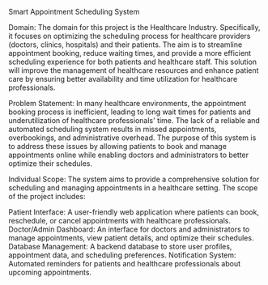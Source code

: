 Smart Appointment Scheduling System

Domain:
The domain for this project is the Healthcare Industry. Specifically, it focuses on optimizing the scheduling process for healthcare providers (doctors, clinics, hospitals) and their patients. The aim is to streamline appointment booking, reduce waiting times, and provide a more efficient scheduling experience for both patients and healthcare staff. This solution will improve the management of healthcare resources and enhance patient care by ensuring better availability and time utilization for healthcare professionals.

Problem Statement:
In many healthcare environments, the appointment booking process is inefficient, leading to long wait times for patients and underutilization of healthcare professionals' time. The lack of a reliable and automated scheduling system results in missed appointments, overbookings, and administrative overhead. The purpose of this system is to address these issues by allowing patients to book and manage appointments online while enabling doctors and administrators to better optimize their schedules.

Individual Scope:
The system aims to provide a comprehensive solution for scheduling and managing appointments in a healthcare setting. The scope of the project includes:

Patient Interface: A user-friendly web application where patients can book, reschedule, or cancel appointments with healthcare professionals.
Doctor/Admin Dashboard: An interface for doctors and administrators to manage appointments, view patient details, and optimize their schedules.
Database Management: A backend database to store user profiles, appointment data, and scheduling preferences.
Notification System: Automated reminders for patients and healthcare professionals about upcoming appointments.

